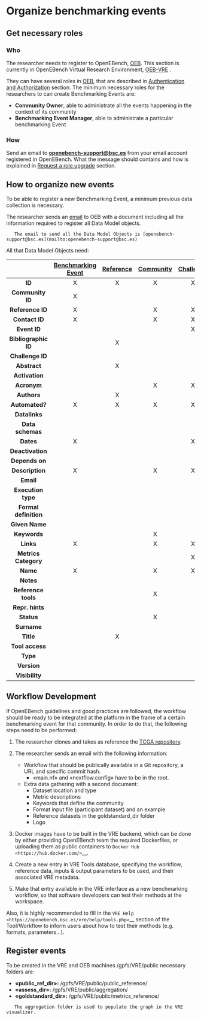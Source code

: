 # Organize benchmarking events

## Get necessary roles

### Who

The researcher needs to register to OpenEBench, [OEB](https://openebench.bsc.es/dashboard). This section is currently in OpenEBench Virtual Research Environment, [OEB-VRE](https://inb.bsc.es/auth/realms/openebench/protocol/openid-connect/auth?state=f5f54a64b3adc893017d9e55aa2ec4e3&response_type=code&approval_prompt=auto&redirect_uri=https%3A%2F%2Fopenebench.bsc.es%2Fvre%2F%2Fapplib%2FloginToken.php&client_id=oeb-vre) .

They can have several roles in [OEB](https://openebench.bsc.es/dashboard), that are described in [Authentication and Authorization](../../technical_references/7_authentication_and_authorization.md) section. The minimum necessary roles for the researchers to can create Benchmarking Events are:
   -  **Community Owner**, able to administrate all the events happening in the context of its community
   -  **Benchmarking Event Manager**, able to administrate a particular benchmarking Event

### How

Send an email to **openebench-support@bsc.es** from your email account registered in OpenEBench. What the message should contains and how is explained in [Request a role upgrade](./users_accounts.md) section.


## How to organize new events

To be able to register a new Benchmarking Event, a minimum previous data collection is necessary.

The researcher sends an [email](mailto:openebench-support@bsc.es) to OEB with a document including all the information required to register all Data Model objects.

```{note}
   The email to send all the Data Model Objects is [openebench-support@bsc.es](mailto:openebench-support@bsc.es)
```
   
All that Data Model Objects need:

| |[Benchmarking Event](https://github.com/inab/benchmarking-data-model/blob/2.0.x/json-schemas/2.0.x/benchmarkingEvent.json) | [Reference](https://github.com/inab/benchmarking-data-model/blob/2.0.x/json-schemas/2.0.x/reference.json) | [Community](https://github.com/inab/benchmarking-data-model/blob/2.0.x/json-schemas/2.0.x/community.json) | [Challenge](https://github.com/inab/benchmarking-data-model/blob/2.0.x/json-schemas/2.0.x/challenge.json) | [Contact](https://github.com/inab/benchmarking-data-model/blob/2.0.x/json-schemas/2.0.x/contact.json) | [Dataset](https://github.com/inab/benchmarking-data-model/blob/2.0.x/json-schemas/2.0.x/dataset.json) | [Metrics](https://github.com/inab/benchmarking-data-model/blob/2.0.x/json-schemas/2.0.x/metrics.json) | [Tool](https://github.com/inab/benchmarking-data-model/blob/2.0.x/json-schemas/2.0.x/tool.json) |
|:--------------------:|:-----------------:|:---------:|:---------:|:---------:|:-------:|:-------:|:-------:|:----:|
| **ID**               |         X         |     X     |     X     |     X     |    X    |    X    |    X    |   X  |  
| **Community ID**     |         X         |           |           |           |    X    |    X    |         |   X  |
| **Reference ID**     |         X         |           |     X     |     X     |         |    X    |    X    |      |
| **Contact ID**       |         X         |           |     X     |     X     |         |    X    |    X    |   X  |
| **Event ID**         |                   |           |           |     X     |         |         |         |      |
| **Bibliographic ID** |                   |     X     |           |           |         |         |         |      |
| **Challenge ID**     |                   |           |           |           |         |    X    |         |      |
| **Abstract**         |                   |     X     |           |           |         |         |         |      |
| **Activation**       |                   |           |           |           |         |         |         |   X  |
| **Acronym**          |                   |           |     X     |     X     |         |         |         |      |
| **Authors**          |                   |     X     |           |           |         |         |         |      |
| **Automated?**       |         X         |     X     |     X     |     X     |         |         |         |      |
| **Datalinks**        |                   |           |           |           |         |    X    |         |      |
| **Data schemas**     |                   |           |           |           |         |         |    X    |      |
| **Dates**            |         X         |           |           |     X     |         |         |         |      |
| **Deactivation**     |                   |           |           |           |         |         |         |   X  |
| **Depends on**       |                   |           |           |           |         |    X    |         |      |
| **Description**      |         X         |           |     X     |     X     |         |         |    X    |   X  |
| **Email**            |                   |           |           |           |    X    |         |         |      |
| **Execution type**   |                   |           |           |           |         |         |    X    |      |
| **Formal definition**|                   |           |           |           |         |         |    X    |      |
| **Given Name**       |                   |           |           |           |    X    |         |         |      |
| **Keywords**         |                   |           |     X     |           |         |         |         |      |
| **Links**            |         X         |           |     X     |     X     |    X    |         |    X    |      |
| **Metrics Category** |                   |           |           |     X     |         |         |         |      |
| **Name**             |         X         |           |     X     |     X     |         |    X    |    X    |   X  |
| **Notes**            |                   |           |           |           |    X    |         |         |      |
| **Reference tools**  |                   |           |     X     |           |         |         |         |      |
| **Repr. hints**      |                   |           |           |           |         |         |    X    |      |
| **Status**           |                   |           |     X     |           |         |         |         |   X  |
| **Surname**          |                   |           |           |           |    X    |         |         |      |
| **Title**            |                   |     X     |           |           |         |    X    |         |      |
| **Tool access**      |                   |           |           |           |         |         |         |   X  |
| **Type**             |                   |           |           |           |         |    X    |         |      |
| **Version**          |                   |           |           |           |         |    X    |         |      |
| **Visibility**       |                   |           |           |           |         |    X    |         |      |




## Workflow Development

If OpenEBench guidelines and good practices are followed, the workflow should be ready to be integrated at the platform in the frame of a certain benchmarking event for that community. In order to do that, the following steps need to be performed:

1.  The researcher clones and takes as reference the [TCGA repository](https://github.com/inab/TCGA_benchmarking_dockers).

2.  The researcher sends an email with the following information:
      - Workflow that should be publically available in a Git repository, a URL and specific commit hash.
         - «main.nf» and «nextflow.config» have to be in the root.
      - Extra data gathering with a second document:
         - Dataset location and type
         - Metric descriptions
         - Keywords that define the community
         - Format input file (participant dataset) and an example
         - Reference datasets in the goldstandard_dir folder
         - Logo

3.  Docker images have to be built in the VRE backend, which can be done by either providing OpenEBench team the required Dockerfiles, or uploading them as public containers to `Docker Hub <https://hub.docker.com/>`__.

4.  Create a new entry in VRE Tools database, specifying the workflow, reference data, inputs & output parameters to be used, and their associated VRE metadata.

5.  Make that entry available in the VRE interface as a new benchmarking workflow, so that software developers can test their methods at the workspace.

Also, it is highly recommended to fill in the `VRE Help <https://openebench.bsc.es/vre/help/tools.php>`__ section of the Tool/Workflow to inform users about how to test their methods (e.g. formats, parameters...).

## Register events
To be created in the VRE and OEB machines /gpfs/VRE/public necessary folders are:
   - **«public_ref_dir»:** /gpfs/VRE/public/public_reference/
   - **«assess_dir»:** /gpfs/VRE/public/aggregation/
   - **«goldstandard_dir»:** /gpfs/VRE/public/metrics_reference/

```{note}
   The aggregation folder is used to populate the graph in the VRE visualizer.
```
